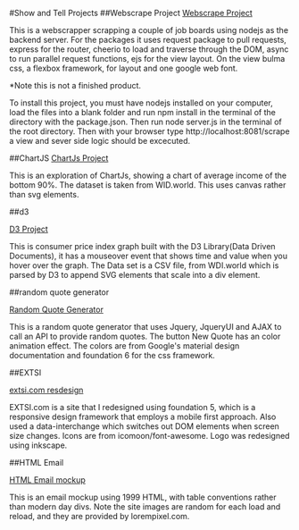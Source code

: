 #Show and Tell Projects
##Webscrape Project
[Webscrape Project](https://github.com/Messerschimdt/webscrape)

This is a webscrapper scrapping a couple of job boards using nodejs as the backend server. For the packages it uses request package to pull requests, express for the router, cheerio to load and traverse through the DOM, async to run parallel request functions, ejs for the view layout. On the view bulma css, a flexbox framework, for layout and one google web font.

*Note this is not a finished product. 

To install this project, you must have nodejs installed on your computer, load the files into a blank folder and run npm install in the terminal of the directory with the package.json. Then run node server.js in the terminal of the root directory. Then with your browser type http://localhost:8081/scrape a view and sever side logic should be excecuted.

##ChartJS
[ChartJs Project](http://messerschimdt.github.io/chartjs/)

This is an exploration of ChartJs, showing a chart of average income of the bottom 90%. The dataset is taken from WID.world. This uses canvas rather than svg elements.

##d3

[D3 Project](http://messerschimdt.github.io/cpi)

This is consumer price index graph built with the D3 Library(Data Driven Documents), it has a mouseover event that shows time and value when you hover over the graph. The Data set is a CSV file, from WDI.world which is parsed by D3 to append SVG elements that scale into a div element. 

##random quote generator

[Random Quote Generator](http://messerschimdt.github.io/random_quote_generator)

This is a random quote generator that uses Jquery, JqueryUI and AJAX to call an API to provide random quotes. The button New Quote has an color animation effect. The colors are from Google's material design documentation and foundation 6 for the css framework.

##EXTSI

[extsi.com resdesign](http://extsi.com)

EXTSI.com is a site that I redesigned using foundation 5, which is a responsive design framework that employs a mobile first approach. Also used a data-interchange which switches out DOM elements when screen size changes. Icons are from icomoon/font-awesome. Logo was redesigned using inkscape.


##HTML Email

[HTML Email mockup](http://messerschimdt.github.io/html-email-mockup/)

This is an email mockup using 1999 HTML, with table conventions rather than modern day divs. Note the site images are random for each load and reload, and they are provided by lorempixel.com.
